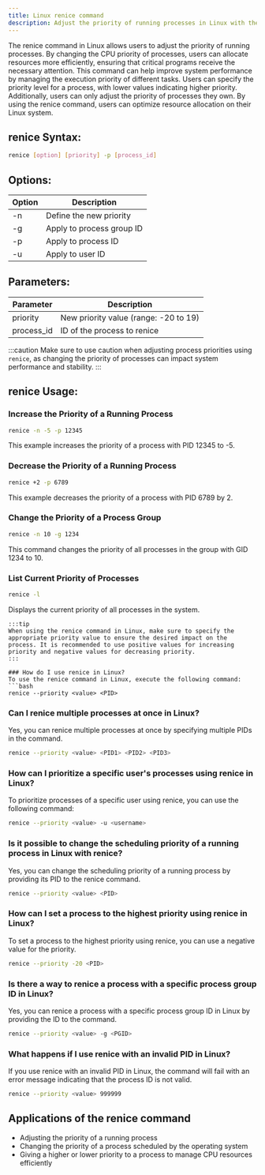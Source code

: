 ```yaml
---
title: Linux renice command
description: Adjust the priority of running processes in Linux with the renice command. Learn how to change the CPU priority of processes in your system.
---
```


The renice command in Linux allows users to adjust the priority of running processes. By changing the CPU priority of processes, users can allocate resources more efficiently, ensuring that critical programs receive the necessary attention. This command can help improve system performance by managing the execution priority of different tasks. Users can specify the priority level for a process, with lower values indicating higher priority. Additionally, users can only adjust the priority of processes they own. By using the renice command, users can optimize resource allocation on their Linux system.

## renice Syntax:
```bash
renice [option] [priority] -p [process_id]
```
## Options:
| Option | Description                |
|--------|----------------------------|
| -n     | Define the new priority    |
| -g     | Apply to process group ID   |
| -p     | Apply to process ID        |
| -u     | Apply to user ID           |

## Parameters:
| Parameter | Description                            |
|-----------|----------------------------------------|
| priority  | New priority value (range: -20 to 19)  |
| process_id| ID of the process to renice             |

:::caution
Make sure to use caution when adjusting process priorities using `renice`, as changing the priority of processes can impact system performance and stability.
:::
## renice Usage:
### Increase the Priority of a Running Process
```bash
renice -n -5 -p 12345
```
This example increases the priority of a process with PID 12345 to -5.

### Decrease the Priority of a Running Process
```bash
renice +2 -p 6789
```
This example decreases the priority of a process with PID 6789 by 2.

### Change the Priority of a Process Group
```bash
renice -n 10 -g 1234
```
This command changes the priority of all processes in the group with GID 1234 to 10.

### List Current Priority of Processes
```bash
renice -l
```
Displays the current priority of all processes in the system.
```
:::tip
When using the renice command in Linux, make sure to specify the appropriate priority value to ensure the desired impact on the process. It is recommended to use positive values for increasing priority and negative values for decreasing priority.
:::

### How do I use renice in Linux?
To use the renice command in Linux, execute the following command:
```bash
renice --priority <value> <PID>
```

### Can I renice multiple processes at once in Linux?
Yes, you can renice multiple processes at once by specifying multiple PIDs in the command. 
```bash
renice --priority <value> <PID1> <PID2> <PID3>
```

### How can I prioritize a specific user's processes using renice in Linux?
To prioritize processes of a specific user using renice, you can use the following command:
```bash
renice --priority <value> -u <username>
```

### Is it possible to change the scheduling priority of a running process in Linux with renice?
Yes, you can change the scheduling priority of a running process by providing its PID to the renice command.
```bash
renice --priority <value> <PID>
```

### How can I set a process to the highest priority using renice in Linux?
To set a process to the highest priority using renice, you can use a negative value for the priority.
```bash
renice --priority -20 <PID>
```

### Is there a way to renice a process with a specific process group ID in Linux?
Yes, you can renice a process with a specific process group ID in Linux by providing the ID to the command.
```bash
renice --priority <value> -g <PGID>
```

### What happens if I use renice with an invalid PID in Linux?
If you use renice with an invalid PID in Linux, the command will fail with an error message indicating that the process ID is not valid.
```bash
renice --priority <value> 999999
```

## Applications of the renice command

- Adjusting the priority of a running process
- Changing the priority of a process scheduled by the operating system
- Giving a higher or lower priority to a process to manage CPU resources efficiently